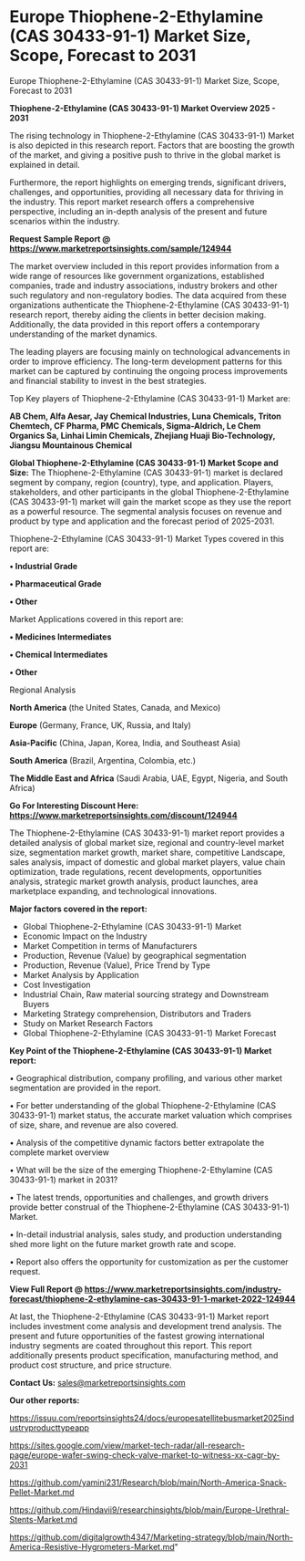 # Europe Thiophene-2-Ethylamine (CAS 30433-91-1) Market Size, Scope, Forecast to 2031
Europe Thiophene-2-Ethylamine (CAS 30433-91-1) Market Size, Scope, Forecast to 2031

<Strong> Thiophene-2-Ethylamine (CAS 30433-91-1) Market Overview 2025 - 2031</strong>

The rising technology in Thiophene-2-Ethylamine (CAS 30433-91-1) Market is also depicted in this research report. Factors that are boosting the growth of the market, and giving a positive push to thrive in the global market is explained in detail.

Furthermore, the report highlights on emerging trends, significant drivers, challenges, and opportunities, providing all necessary data for thriving in the industry. This report market research offers a comprehensive perspective, including an in-depth analysis of the present and future scenarios within the industry.

<strong>Request Sample Report @ <a href=https://www.marketreportsinsights.com/sample/124944>https://www.marketreportsinsights.com/sample/124944</a></strong>

The market overview included in this report provides information from a wide range of resources like government organizations, established companies, trade and industry associations, industry brokers and other such regulatory and non-regulatory bodies. The data acquired from these organizations authenticate the Thiophene-2-Ethylamine (CAS 30433-91-1) research report, thereby aiding the clients in better decision making. Additionally, the data provided in this report offers a contemporary understanding of the market dynamics.

The leading players are focusing mainly on technological advancements in order to improve efficiency. The long-term development patterns for this market can be captured by continuing the ongoing process improvements and financial stability to invest in the best strategies.

Top Key players of Thiophene-2-Ethylamine (CAS 30433-91-1) Market are:

<strong>AB Chem, Alfa Aesar, Jay Chemical Industries, Luna Chemicals, Triton Chemtech, CF Pharma, PMC Chemicals, Sigma-Aldrich, Le Chem Organics Sa, Linhai Limin Chemicals, Zhejiang Huaji Bio-Technology, Jiangsu Mountainous Chemical</strong>

<strong><b>Global Thiophene-2-Ethylamine (CAS 30433-91-1) Market Scope and Size:</b></strong>
The Thiophene-2-Ethylamine (CAS 30433-91-1) market is declared segment by company, region (country), type, and application. Players, stakeholders, and other participants in the global Thiophene-2-Ethylamine (CAS 30433-91-1) market will gain the market scope as they use the report as a powerful resource. The segmental analysis focuses on revenue and product by type and application and the forecast period of 2025-2031.

Thiophene-2-Ethylamine (CAS 30433-91-1) Market Types covered in this report are:

<strong>• Industrial Grade

• Pharmaceutical Grade

• Other</strong>

Market Applications covered in this report are:

<strong>• Medicines Intermediates

• Chemical Intermediates

• Other</strong> 

Regional Analysis

<strong>North America</strong> (the United States, Canada, and Mexico)

<strong>Europe</strong> (Germany, France, UK, Russia, and Italy)

<strong>Asia-Pacific</strong> (China, Japan, Korea, India, and Southeast Asia)

<strong>South America</strong> (Brazil, Argentina, Colombia, etc.)

<strong>The Middle East and Africa</strong> (Saudi Arabia, UAE, Egypt, Nigeria, and South Africa)

<strong>Go For Interesting Discount Here: <a href=https://www.marketreportsinsights.com/discount/124944>https://www.marketreportsinsights.com/discount/124944</a></strong>

The Thiophene-2-Ethylamine (CAS 30433-91-1) market report provides a detailed analysis of global market size, regional and country-level market size, segmentation market growth, market share, competitive Landscape, sales analysis, impact of domestic and global market players, value chain optimization, trade regulations, recent developments, opportunities analysis, strategic market growth analysis, product launches, area marketplace expanding, and technological innovations.

<strong><b>Major factors covered in the report:</b></strong>
<ul>
  <li>Global Thiophene-2-Ethylamine (CAS 30433-91-1) Market </li>
  <li>Economic Impact on the Industry</li>
  <li>Market Competition in terms of Manufacturers</li>
  <li>Production, Revenue (Value) by geographical segmentation</li>
  <li>Production, Revenue (Value), Price Trend by Type</li>
  <li>Market Analysis by Application</li>
  <li>Cost Investigation</li>
  <li>Industrial Chain, Raw material sourcing strategy and Downstream Buyers</li>
  <li>Marketing Strategy comprehension, Distributors and Traders</li>
  <li>Study on Market Research Factors</li>
  <li>Global Thiophene-2-Ethylamine (CAS 30433-91-1) Market Forecast</li>
</ul>

<strong><b>Key Point of the Thiophene-2-Ethylamine (CAS 30433-91-1) Market report:</b></strong>

• Geographical distribution, company profiling, and various other market segmentation are provided in the report.

• For better understanding of the global Thiophene-2-Ethylamine (CAS 30433-91-1) market status, the accurate market valuation which comprises of size, share, and revenue are also covered.

• Analysis of the competitive dynamic factors better extrapolate the complete market overview

• What will be the size of the emerging Thiophene-2-Ethylamine (CAS 30433-91-1) market in 2031?

• The latest trends, opportunities and challenges, and growth drivers provide better construal of the Thiophene-2-Ethylamine (CAS 30433-91-1) Market.

• In-detail industrial analysis, sales study, and production understanding shed more light on the future market growth rate and scope.

• Report also offers the opportunity for customization as per the customer request.

<strong><b>View Full Report @ <a href=https://www.marketreportsinsights.com/industry-forecast/thiophene-2-ethylamine-cas-30433-91-1-market-2022-124944>https://www.marketreportsinsights.com/industry-forecast/thiophene-2-ethylamine-cas-30433-91-1-market-2022-124944</a></b></strong>


At last, the Thiophene-2-Ethylamine (CAS 30433-91-1) Market report includes investment come analysis and development trend analysis. The present and future opportunities of the fastest growing international industry segments are coated throughout this report. This report additionally presents product specification, manufacturing method, and product cost structure, and price structure.

<strong>Contact Us:</strong>
sales@marketreportsinsights.com

<strong>Our other reports:</strong>

<a href=https://issuu.com/reportsinsights24/docs/europesatellitebusmarket2025industryproducttypeapp>https://issuu.com/reportsinsights24/docs/europesatellitebusmarket2025industryproducttypeapp</a>

<a href=https://sites.google.com/view/market-tech-radar/all-research-page/europe-wafer-swing-check-valve-market-to-witness-xx-cagr-by-2031>https://sites.google.com/view/market-tech-radar/all-research-page/europe-wafer-swing-check-valve-market-to-witness-xx-cagr-by-2031</a>

<a href=https://github.com/yamini231/Research/blob/main/North-America-Snack-Pellet-Market.md>https://github.com/yamini231/Research/blob/main/North-America-Snack-Pellet-Market.md</a>

<a href=https://github.com/Hindavii9/researchinsights/blob/main/Europe-Urethral-Stents-Market.md>https://github.com/Hindavii9/researchinsights/blob/main/Europe-Urethral-Stents-Market.md</a>

<a href=https://github.com/digitalgrowth4347/Marketing-strategy/blob/main/North-America-Resistive-Hygrometers-Market.md>https://github.com/digitalgrowth4347/Marketing-strategy/blob/main/North-America-Resistive-Hygrometers-Market.md</a>"
